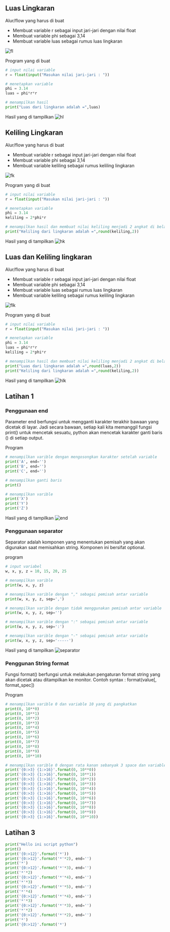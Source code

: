 ## Luas Lingkaran ##

Alur/flow yang harus di buat
* Membuat variable r sebagai input jari-jari dengan nilai float
* Membuat variable phi sebagai 3,14
* Membuat variable luas sebagai rumus luas lingkaran

![fl](https://user-images.githubusercontent.com/123666514/215314665-cc4ac3fb-68fc-4cda-ba98-59b1a228ed40.PNG)

Program yang di buat
```python
# input nilai variable
r = float(input("Masukan nilai jari-jari : "))

# menetapkan variable
phi = 3.14
luas = phi*r*r

# menampilkan hasil
print("Luas dari lingkaran adalah =",luas)
```
Hasil yang di tampilkan
![hl](https://user-images.githubusercontent.com/123666514/215311936-ae089484-201c-45f6-9b1d-18af2d2a0d2d.PNG)

## Keliling Lingkaran ##

Alur/flow yang harus di buat
* Membuat variable r sebagai input jari-jari dengan nilai float
* Membuat variable phi sebagai 3,14
* Membuat variable keliling sebagai rumus keliling lingkaran

![fk](https://user-images.githubusercontent.com/123666514/215314965-f2724a96-054b-4427-a2bd-a8799a8bdf0f.PNG)

Program yang di buat
```python
# input nilai variable
r = float(input("Masukan nilai jari-jari : "))

# menetapkan variable
phi = 3.14
keliling = 2*phi*r

# menampilkan hasil dan membuat nilai keliling menjadi 2 angkat di belang koma
print("Keliling dari lingkaran adalah =",round(keliling,2))
```

Hasil yang di tampilkan
![hk](https://user-images.githubusercontent.com/123666514/215312340-0b0c7f88-f99b-4e52-aea4-ef2ee9b1382c.PNG)

## Luas dan Keliling lingkaran ##

Alur/flow yang harus di buat
* Membuat variable r sebagai input jari-jari dengan nilai float
* Membuat variable phi sebagai 3,14
* Membuat variable luas sebagai rumus luas lingkaran
* Membuat variable keliling sebagai rumus keliling lingkaran

![flk](https://user-images.githubusercontent.com/123666514/215315002-ae511092-507f-4091-be77-96c046f0e951.PNG)

Program yang di buat
```python
# input nilai variable
r = float(input("Masukan nilai jari-jari : "))

# menetapkan variable
phi = 3.14
luas = phi*r*r
keliling = 2*phi*r

# menampilkan hasil dan membuat nilai keliling menjadi 2 angkat di belang koma
print("Luas dari lingkaran adalah =",round(luas,2))
print("Keliling dari lingkaran adalah =",round(keliling,2))
```

Hasil yang di tampilkan
![hlk](https://user-images.githubusercontent.com/123666514/215315194-bb194528-06a9-4221-a84d-929c7d4d55db.PNG)

## Latihan 1 ##

### Penggunaan end ##
Parameter end berfungsi untuk mengganti karakter terakhir bawaan yang dicetak di layar. Jadi secara bawaan, setiap kali kita memanggil fungsi print() untuk mencetak sesuatu, python akan mencetak karakter ganti baris () di setiap output.

Program
```python
# menampilkan varible dengan mengosongkan karakter setelah variable
print('A', end='')
print('B', end='')
print('C', end='')

# menampilkan ganti baris
print()

# menampilkan varible
print('X')
print('Y')
print('Z')
```
Hasil yang di tampilkan
![end](https://user-images.githubusercontent.com/123666514/215315752-b5564bbe-e118-46f8-bf2d-e7f2d8a3b51e.PNG)

### Penggunaan separator ##

Separator adalah komponen yang menentukan pemisah yang akan digunakan saat memisahkan string. Komponen ini bersifat optional. 

program
```python
# input variabel
w, x, y, z = 10, 15, 20, 25 

# menampilkan varible
print(w, x, y, z)

# menampilkan varible dengan "," sebagai pemisah antar variable 
print(w, x, y, z, sep=',')

# menampilkan varible dengan tidak menggunakan pemisah antar variable 
print(w, x, y, z, sep='')

# menampilkan varible dengan ":" sebagai pemisah antar variable 
print(w, x, y, z, sep=':')

# menampilkan varible dengan "-" sebagai pemisah antar variable 
print(w, x, y, z, sep='-----')
```

Hasil yang di tampilkan
![separator](https://user-images.githubusercontent.com/123666514/215316785-8cbf6a9c-1cbb-4302-83d4-dd3fd002620f.PNG)

### Penggunan String format ###

Fungsi format() berfungsi untuk melakukan pengaturan format string yang akan dicetak atau ditampilkan ke monitor. Contoh syntax : format(value[, format_spec])

Program
```python
# menampilkan varible 0 dan variable 10 yang di pangkatkan
print(0, 10**0)
print(0, 10**1)
print(0, 10**2)
print(0, 10**3)
print(0, 10**4)
print(0, 10**5)
print(0, 10**6)
print(0, 10**7)
print(0, 10**8)
print(0, 10**9)
print(0, 10**10)

# menampilkan varible 0 dengan rata kanan sebanyak 3 space dan variable 10 yang di pangkatkan dengan rata kanan sebanyak 16 space dari variable 0 (0 dan 1 menunjukan letak index, dini 0 = 0 dan 1 = 10)
print('{0:>3} {1:>16}'.format(0, 10**0))
print('{0:>3} {1:>16}'.format(0, 10**1))
print('{0:>3} {1:>16}'.format(0, 10**2))
print('{0:>3} {1:>16}'.format(0, 10**3))
print('{0:>3} {1:>16}'.format(0, 10**4))
print('{0:>3} {1:>16}'.format(0, 10**5))
print('{0:>3} {1:>16}'.format(0, 10**6))
print('{0:>3} {1:>16}'.format(0, 10**7))
print('{0:>3} {1:>16}'.format(0, 10**8))
print('{0:>3} {1:>16}'.format(0, 10**9))
print('{0:>3} {1:>16}'.format(0, 10**10))

```

## Latihan 3 ##

```python
print("Hello ini script python")
print()
print('{0:>12}'.format('*'))
print('{0:>12}'.format('*'*2), end='')
print('*')
print('{0:>12}'.format('*'*3), end='')
print('*'*2)
print('{0:>12}'.format('*'*4), end='')
print('*'*3)
print('{0:>12}'.format('*'*5), end='')
print('*'*4)
print('{0:>12}'.format('*'*4), end='')
print('*'*3)
print('{0:>12}'.format('*'*3), end='')
print('*'*2)
print('{0:>12}'.format('*'*2), end='')
print('*')
print('{0:>12}'.format('*')
```
